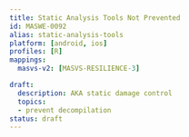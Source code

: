 ```yaml
---
title: Static Analysis Tools Not Prevented
id: MASWE-0092
alias: static-analysis-tools
platform: [android, ios]
profiles: [R]
mappings:
  masvs-v2: [MASVS-RESILIENCE-3]

draft:
  description: AKA static damage control
  topics:
  - prevent decompilation
status: draft
---
```


